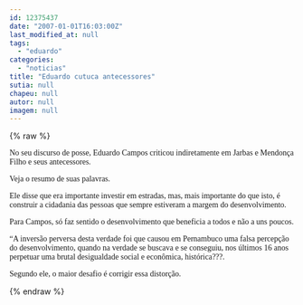 ```yaml
---
id: 12375437
date: "2007-01-01T16:03:00Z"
last_modified_at: null
tags:
  - "eduardo"
categories:
  - "noticias"
title: "Eduardo cutuca antecessores"
sutia: null
chapeu: null
autor: null
imagem: null
---
```

{% raw %}
<p><P><FONT face=Verdana>No seu discurso de posse, Eduardo Campos criticou indiretamente em Jarbas e Mendonça Filho e seus antecessores.</FONT></P></p>
<p><P><FONT face=Verdana>Veja o resumo de suas palavras.</FONT></P></p>
<p><P><FONT face=Verdana>Ele disse que era importante investir em estradas, mas, mais importante do que isto, é construir a cidadania das pessoas que sempre estiveram a margem do desenvolvimento.</FONT></P></p>
<p><P><FONT face=Verdana>Para Campos, só faz sentido o desenvolvimento que beneficia a todos e não a uns poucos.</FONT></P></p>
<p><P><FONT face=Verdana>“A inversão perversa desta verdade foi que causou em Pernambuco uma falsa percepção do desenvolvimento, quando na verdade se buscava e se conseguiu, nos últimos 16 anos perpetuar uma brutal desigualdade social e econômica, histórica???.</FONT></P></p>
<p><P><FONT face=Verdana>Segundo ele, o maior desafio é corrigir essa distorção.</P></FONT> </p>
{% endraw %}